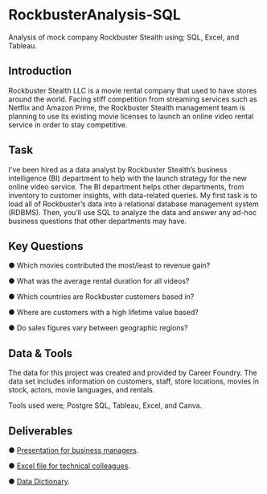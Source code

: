# RockbusterAnalysis-SQL
Analysis of mock company Rockbuster Stealth using; SQL, Excel, and Tableau.

## Introduction
Rockbuster Stealth LLC is a movie rental company that used to have stores around the
world. Facing stiff competition from streaming services such as Netflix and Amazon Prime,
the Rockbuster Stealth management team is planning to use its existing movie licenses to
launch an online video rental service in order to stay competitive.

## Task
I've been hired as a data analyst by Rockbuster Stealth’s business intelligence (BI)
department to help with the launch strategy for the new online video service. The BI
department helps other departments, from inventory to customer insights, with data-related
queries. My first task is to load all of Rockbuster’s data into a relational database
management system (RDBMS). Then, you’ll use SQL to analyze the data and answer any
ad-hoc business questions that other departments may have.

## Key Questions
● Which movies contributed the most/least to revenue gain?

● What was the average rental duration for all videos?

● Which countries are Rockbuster customers based in?

● Where are customers with a high lifetime value based?

● Do sales figures vary between geographic regions?


## Data & Tools
The data for this project was created and provided by Career Foundry. The data set includes information on customers, staff, store locations, movies in stock, actors, movie languages, and rentals.

Tools used were; Postgre SQL, Tableau, Excel, and Canva.

## Deliverables
● [Presentation for business managers](https://github.com/CarolinePiper/RockbusterAnalysis-SQL/blob/main/FINAL%20Rockbuster%20Stealth%20Final%20Project.pdf).

● [Excel file for technical colleagues](https://github.com/CarolinePiper/RockbusterAnalysis-SQL/blob/main/FINAL-3.10-Queries-EXCEL.xlsx).

● [Data Dictionary](https://github.com/CarolinePiper/RockbusterAnalysis-SQL/blob/main/3.10%20Data%20Dictionary%20(final).pdf).
